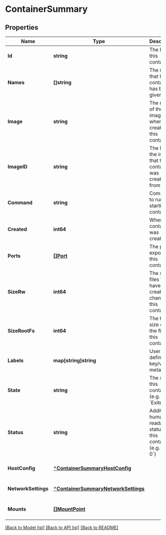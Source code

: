 # ContainerSummary

## Properties
Name | Type | Description | Notes
------------ | ------------- | ------------- | -------------
**Id** | **string** | The ID of this container | [optional] [default to null]
**Names** | **[]string** | The names that this container has been given | [optional] [default to null]
**Image** | **string** | The name of the image used when creating this container | [optional] [default to null]
**ImageID** | **string** | The ID of the image that this container was created from | [optional] [default to null]
**Command** | **string** | Command to run when starting the container | [optional] [default to null]
**Created** | **int64** | When the container was created | [optional] [default to null]
**Ports** | [**[]Port**](Port.md) | The ports exposed by this container | [optional] [default to null]
**SizeRw** | **int64** | The size of files that have been created or changed by this container | [optional] [default to null]
**SizeRootFs** | **int64** | The total size of all the files in this container | [optional] [default to null]
**Labels** | **map[string]string** | User-defined key/value metadata. | [optional] [default to null]
**State** | **string** | The state of this container (e.g. &#x60;Exited&#x60;) | [optional] [default to null]
**Status** | **string** | Additional human-readable status of this container (e.g. &#x60;Exit 0&#x60;) | [optional] [default to null]
**HostConfig** | [***ContainerSummaryHostConfig**](ContainerSummary_HostConfig.md) |  | [optional] [default to null]
**NetworkSettings** | [***ContainerSummaryNetworkSettings**](ContainerSummary_NetworkSettings.md) |  | [optional] [default to null]
**Mounts** | [**[]MountPoint**](MountPoint.md) |  | [optional] [default to null]

[[Back to Model list]](../README.md#documentation-for-models) [[Back to API list]](../README.md#documentation-for-api-endpoints) [[Back to README]](../README.md)


